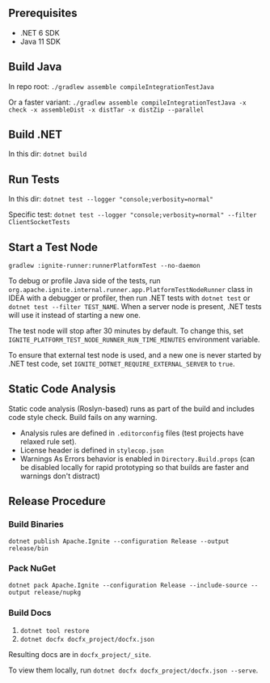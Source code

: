 ## Prerequisites
* .NET 6 SDK
* Java 11 SDK

## Build Java
In repo root:
`./gradlew assemble compileIntegrationTestJava`

Or a faster variant:
`./gradlew assemble compileIntegrationTestJava -x check -x assembleDist -x distTar -x distZip --parallel`

## Build .NET
In this dir: `dotnet build`

## Run Tests
In this dir: `dotnet test --logger "console;verbosity=normal"`

Specific test: `dotnet test --logger "console;verbosity=normal" --filter ClientSocketTests`

## Start a Test Node
`gradlew :ignite-runner:runnerPlatformTest --no-daemon`

To debug or profile Java side of the tests, run `org.apache.ignite.internal.runner.app.PlatformTestNodeRunner` class in IDEA with a debugger or profiler,
then run .NET tests with `dotnet test` or `dotnet test --filter TEST_NAME`. When a server node is present, .NET tests will use it instead of starting a new one.

The test node will stop after 30 minutes by default.
To change this, set `IGNITE_PLATFORM_TEST_NODE_RUNNER_RUN_TIME_MINUTES` environment variable.

To ensure that external test node is used, and a new one is never started by .NET test code, set `IGNITE_DOTNET_REQUIRE_EXTERNAL_SERVER` to `true`.

## Static Code Analysis

Static code analysis (Roslyn-based) runs as part of the build and includes code style check. Build fails on any warning.
* Analysis rules are defined in `.editorconfig` files (test projects have relaxed rule set).
* License header is defined in `stylecop.json`
* Warnings As Errors behavior is enabled in `Directory.Build.props` (can be disabled locally for rapid prototyping so that builds are faster and warnings don't distract)

## Release Procedure

### Build Binaries
`dotnet publish Apache.Ignite --configuration Release --output release/bin`

### Pack NuGet
`dotnet pack Apache.Ignite --configuration Release --include-source --output release/nupkg`

### Build Docs
1. `dotnet tool restore`
2. `dotnet docfx docfx_project/docfx.json`

Resulting docs are in `docfx_project/_site`.

To view them locally, run `dotnet docfx docfx_project/docfx.json --serve`.
